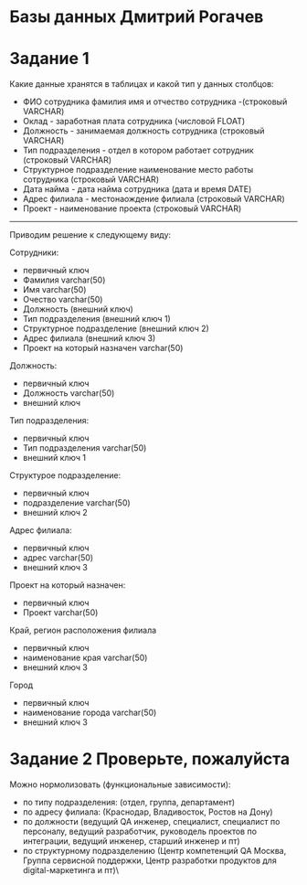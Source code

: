 # Базы данных Дмитрий Рогачев
# Задание 1

Какие данные хранятся в таблицах и какой тип у данных столбцов:
* ФИО сотрудника фамилия имя и отчество сотрудника -(строковый VARCHAR)
* Оклад - заработная плата сотрудника (числовой FLOAT)
* Должность - занимаемая должность сотрудника (строковый VARCHAR)
* Тип подразделения - отдел в котором работает сотрудник (строковый VARCHAR)
* Структурное подразделение наименование место работы сотрудника (строковый VARCHAR)
* Дата найма - дата найма сотрудника (дата и время DATE)
* Адрес филиала - местонаождение филиала (строковый VARCHAR)
* Проект -  наименование проекта (строковый VARCHAR)
___

Приводим решение к следующему виду:

Сотрудники:
* первичный ключ
* Фамилия varchar(50)
* Имя varchar(50)
* Очество varchar(50)
* Должность (внешний ключ)
* Тип подразделения (внешний ключ 1)
* Структурное подразделение (внешний ключ 2)
* Адрес филиала (внешний ключ 3)
* Проект на который назначен varchar(50)

Должность:
* первичный ключ
* Должность varchar(50)
* внешний ключ

Тип подразделения:
* первичный ключ
* Тип подразделения varchar(50)
* внешний ключ 1

Структурое  подразделение:
* первичный ключ
* подразделение varchar(50)
* внешний ключ 2

Адрес филиала:
* первичный ключ
* адрес varchar(50)
* внешний ключ 3

Проект на который назначен: 
* первичный ключ
* Проект  varchar(50)

Край, регион расположения филиала
* первичный ключ
* наименование края varchar(50)
* внешний ключ 3

Город
* первичный ключ
* наименование города varchar(50)
* внешний ключ 3


# Задание 2  Проверьте, пожалуйста

Можно нормолизовать (функциональные зависимости):
* по типу подразделения: (отдел, группа, департамент)
* по адресу филиала: (Краснодар, Владивосток, Ростов на Дону)
* по должности (ведущий QA инженер, специалист, специалист по персоналу, ведущий разработчик, руководель проектов по интеграции, ведущий инженер, старший инженер и пт)
* по структурному подразделению (Центр компетенций QA Москва, Группа сервисной поддержки, Центр разработки продуктов для digital-маркетинга и пт)\







